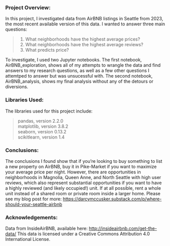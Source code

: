 ### Project Overview:
In this project, I investigated data from AirBNB listings in Seattle from 2023, the most recent available version of this data. 
I wanted to answer three main questions:
> 1. What neighborhoods have the highest average prices?
> 2. What neighborhoods have the highest average reviews?
> 3. What predicts price?

To investigate, I used two Jupyter notebooks. The first notebook, AirBNB_exploration, shows all of my attempts to wrangle the data and find answers to my research questions, as well as a few 
other questions I attemtped to answer but was unsucessful with. The second notebook, AirBNB_analysis, shows my final analysis without any of the detours or diversions. 

### Libraries Used: 
The libraries used for this project include:
> pandas, version 2.2.0 <br>
> matplotlib, version 3.8.2 <br>
> seaborn, version 0.13.2 <br>
> scikitlearn, version 1.4 <br>

### Conclusions:
The conclusions I found show that if you’re looking to buy something to list a new property on AirBNB, buy it in Pike-Market if you want to maximize your average price per night. However, there are opportunities in 
neighborhoods in Magnolia, Queen Anne, and North Seattle with high user reviews, which also represent substantial opportunities if you want to have a highly reviewed (and likely occupied!) unit. If at all possible,
rent a whole unit instead of a shared room or private room inside a larger home. Please see my blog post for more: https://darcymccusker.substack.com/p/where-should-your-seattle-airbnb

### Acknowledgements:
Data from InsideAirBNB, available here: http://insideairbnb.com/get-the-data/
This data is licensed under a Creative Commons Attribution 4.0 International License.


